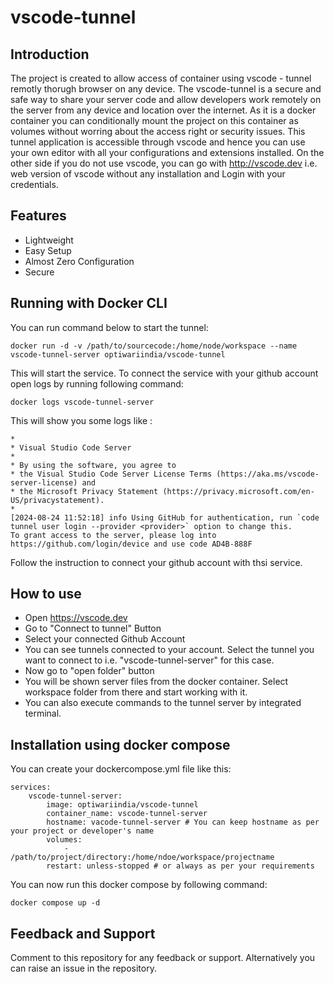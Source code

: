 # vscode-tunnel
## Introduction
The project is created to allow access of container using vscode - tunnel remotly thorugh browser on any device. The vscode-tunnel is a secure and safe way to share your server code and allow developers work remotely on the server from any device and location over the internet.
As it is a docker container you can conditionally mount the project on this container as volumes without worring about the access right or security issues. This tunnel application is accessible through vscode and hence you can use your own editor with all your configurations and extensions installed. On the other side if you do not use vscode, you can go with http://vscode.dev i.e. web version of vscode without any installation and Login with your credentials.
## Features
- Lightweight
- Easy Setup
- Almost Zero Configuration
- Secure
## Running with Docker CLI
You can run command below to start the tunnel: 

``` docker run -d -v /path/to/sourcecode:/home/node/workspace --name vscode-tunnel-server optiwariindia/vscode-tunnel ```

This will start the service. To connect the service with your github account open logs by running following command: 

``` docker logs vscode-tunnel-server ```

This will show you some logs like :
```
*
* Visual Studio Code Server
*
* By using the software, you agree to
* the Visual Studio Code Server License Terms (https://aka.ms/vscode-server-license) and
* the Microsoft Privacy Statement (https://privacy.microsoft.com/en-US/privacystatement).
*
[2024-08-24 11:52:18] info Using GitHub for authentication, run `code tunnel user login --provider <provider>` option to change this.
To grant access to the server, please log into https://github.com/login/device and use code AD4B-888F
```
Follow the instruction to connect your github account with thsi service. 

## How to use
* Open https://vscode.dev
* Go to "Connect to tunnel" Button
* Select your connected Github Account
* You can see tunnels connected to your account. Select the tunnel you want to connect to i.e. "vscode-tunnel-server" for this case.
* Now go to "open folder" button
* You will be shown server files from the docker container. Select workspace folder from there and start working with it.
* You can also execute commands to the tunnel server by integrated terminal.

## Installation using docker compose
You can create your dockercompose.yml file like this:

```
services:
    vscode-tunnel-server:
        image: optiwariindia/vscode-tunnel
        container_name: vscode-tunnel-server
        hostname: vacode-tunnel-server # You can keep hostname as per your project or developer's name
        volumes:
            - /path/to/project/directory:/home/ndoe/workspace/projectname
        restart: unless-stopped # or always as per your requirements
```

You can now run this docker compose by following command:

```docker compose up -d ```

## Feedback and Support
Comment to this repository for any feedback or support. Alternatively you can raise an issue in the repository.

